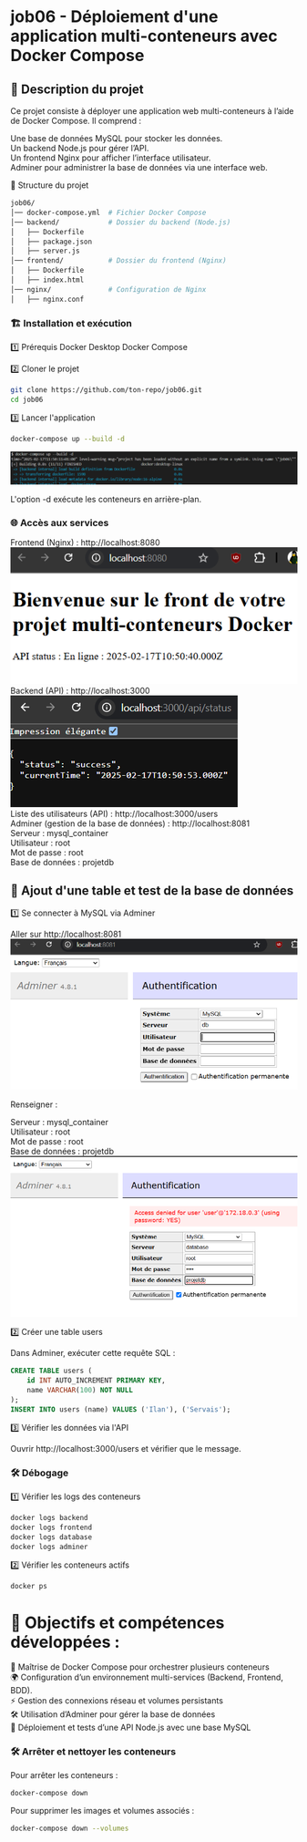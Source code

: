 # job06 - Déploiement d'une application multi-conteneurs avec Docker Compose

## 📌 Description du projet

Ce projet consiste à déployer une application web multi-conteneurs à l’aide de Docker Compose. Il comprend :

Une base de données MySQL pour stocker les données.  
Un backend Node.js pour gérer l’API.  
Un frontend Nginx pour afficher l’interface utilisateur.  
Adminer pour administrer la base de données via une interface web.  

📁 Structure du projet

```bash
job06/
│── docker-compose.yml  # Fichier Docker Compose
│── backend/            # Dossier du backend (Node.js)
│   ├── Dockerfile
│   ├── package.json
│   ├── server.js
│── frontend/           # Dossier du frontend (Nginx)
│   ├── Dockerfile
│   ├── index.html
│── nginx/              # Configuration de Nginx
│   ├── nginx.conf
```
### 🏗 Installation et exécution

1️⃣ Prérequis
Docker Desktop
Docker Compose

2️⃣ Cloner le projet
```bash
git clone https://github.com/ton-repo/job06.git
cd job06
```
3️⃣ Lancer l'application
```bash
docker-compose up --build -d
```
![docker-compose](/Job06/image/image2.png)

L'option -d exécute les conteneurs en arrière-plan.

### 🌐 Accès aux services

Frontend (Nginx) : http://localhost:8080  
![frontend](/Job06/image/image1.png)  
Backend (API) : http://localhost:3000  
![backend](/Job06/image/backend.png)  
Liste des utilisateurs (API) : http://localhost:3000/users  
Adminer (gestion de la base de données) : http://localhost:8081  
Serveur : mysql_container  
Utilisateur : root  
Mot de passe : root  
Base de données : projetdb  


## 📌 Ajout d'une table et test de la base de données

1️⃣ Se connecter à MySQL via Adminer

Aller sur http://localhost:8081
![adminer](/Job06/image/adminer.png)

Renseigner :  

Serveur : mysql_container    
Utilisateur : root  
Mot de passe : root    
Base de données : projetdb  
![adminer2](/Job06/image/adminer2.png)

2️⃣ Créer une table users  

Dans Adminer, exécuter cette requête SQL :

```sql
CREATE TABLE users (
    id INT AUTO_INCREMENT PRIMARY KEY,
    name VARCHAR(100) NOT NULL
);
INSERT INTO users (name) VALUES ('Ilan'), ('Servais');
```

3️⃣ Vérifier les données via l'API

Ouvrir http://localhost:3000/users et vérifier que le message.

### 🛠 Débogage

1️⃣ Vérifier les logs des conteneurs

```bash
docker logs backend
docker logs frontend
docker logs database
docker logs adminer
```

2️⃣ Vérifier les conteneurs actifs

```bash
docker ps
```

# 🎯 Objectifs et compétences développées :  

🐳 Maîtrise de Docker Compose pour orchestrer plusieurs conteneurs  
🌍 Configuration d’un environnement multi-services (Backend, Frontend, BDD).  
⚡ Gestion des connexions réseau et volumes persistants  
🛠 Utilisation d’Adminer pour gérer la base de données  
📡 Déploiement et tests d’une API Node.js avec une base MySQL  

### 🛠 Arrêter et nettoyer les conteneurs

Pour arrêter les conteneurs :

```bash
docker-compose down
```

Pour supprimer les images et volumes associés :

```bash
docker-compose down --volumes
```


